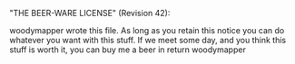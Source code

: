 

"THE BEER-WARE LICENSE" (Revision 42):

woodymapper wrote this file. As long as you retain this notice you can do whatever you want with this stuff. If we meet some day, and you think this stuff is worth it, you can buy me a beer in return woodymapper
